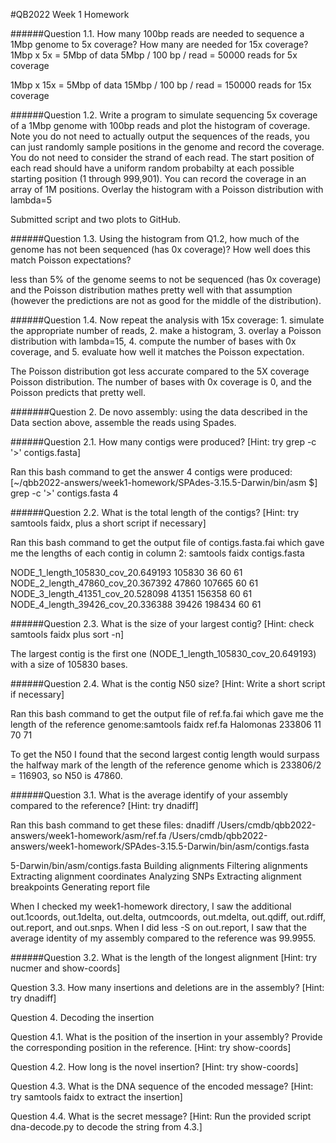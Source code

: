 #QB2022 Week 1 Homework

######Question 1.1. How many 100bp reads are needed to sequence a 1Mbp genome to 5x coverage? How many are needed for 15x coverage?
1Mbp x 5x = 5Mbp of data
5Mbp / 100 bp / read = 50000 reads for 5x coverage

1Mbp x 15x = 5Mbp of data
15Mbp / 100 bp / read = 150000 reads for 15x coverage

######Question 1.2. Write a program to simulate sequencing 5x coverage of a 1Mbp genome with 100bp reads and plot the histogram of coverage. Note you do not need to actually output the sequences of the reads, you can just randomly sample positions in the genome and record the coverage. You do not need to consider the strand of each read. The start position of each read should have a uniform random probabilty at each possible starting position (1 through 999,901). You can record the coverage in an array of 1M positions. Overlay the histogram with a Poisson distribution with lambda=5

Submitted script and two plots to GitHub.

######Question 1.3. Using the histogram from Q1.2, how much of the genome has not been sequenced (has 0x coverage)? How well does this match Poisson expectations?

less than 5% of the genome seems to not be sequenced (has 0x coverage) and the Poisson distribution mathes pretty well with that assumption (however the predictions are not as good for the middle of the distribution).

######Question 1.4. Now repeat the analysis with 15x coverage: 1. simulate the appropriate number of reads, 2. make a histogram, 3. overlay a Poisson distribution with lambda=15, 4. compute the number of bases with 0x coverage, and 5. evaluate how well it matches the Poisson expectation.

The Poisson distribution got less accurate compared to the 5X coverage Poisson distribution. The number of bases with 0x coverage is 0, and the Poisson predicts that pretty well.

#######Question 2. De novo assembly: using the data described in the Data section above, assemble the reads using Spades.

######Question 2.1. How many contigs were produced? [Hint: try grep -c '>' contigs.fasta]

Ran this bash command to get the answer 4 contigs were produced:
[~/qbb2022-answers/week1-homework/SPAdes-3.15.5-Darwin/bin/asm $] grep -c '>' contigs.fasta
4

######Question 2.2. What is the total length of the contigs? [Hint: try samtools faidx, plus a short script if necessary]

Ran this bash command to get the output file of contigs.fasta.fai which gave me the lengths of each contig in column 2: samtools faidx contigs.fasta

NODE_1_length_105830_cov_20.649193      105830  36      60      61
NODE_2_length_47860_cov_20.367392       47860   107665  60      61
NODE_3_length_41351_cov_20.528098       41351   156358  60      61
NODE_4_length_39426_cov_20.336388       39426   198434  60      61

######Question 2.3. What is the size of your largest contig? [Hint: check samtools faidx plus sort -n]

The largest contig is the first one (NODE_1_length_105830_cov_20.649193) with a size of 105830 bases.

######Question 2.4. What is the contig N50 size? [Hint: Write a short script if necessary]

Ran this bash command to get the output file of ref.fa.fai which gave me the length of the reference genome:samtools faidx ref.fa
Halomonas       233806  11      70      71

To get the N50 I found that the second largest contig length would surpass the halfway mark of the length of the reference genome which is 233806/2 = 116903, so N50 is 47860. 

######Question 3.1. What is the average identify of your assembly compared to the reference? [Hint: try dnadiff]

Ran this bash command to get these files: dnadiff /Users/cmdb/qbb2022-answers/week1-homework/asm/ref.fa /Users/cmdb/qbb2022-answers/week1-homework/SPAdes-3.15.5-Darwin/bin/asm/contigs.fasta

5-Darwin/bin/asm/contigs.fasta
Building alignments
Filtering alignments
Extracting alignment coordinates
Analyzing SNPs
Extracting alignment breakpoints
Generating report file

When I checked my week1-homework directory, I saw the additional out.1coords, out.1delta, out.delta, outmcoords, out.mdelta, out.qdiff, out.rdiff, out.report, and out.snps. When I did less -S on out.report, I saw that the average identity of my assembly compared to the reference was 99.9955.

######Question 3.2. What is the length of the longest alignment [Hint: try nucmer and show-coords]

Question 3.3. How many insertions and deletions are in the assembly? [Hint: try dnadiff]

Question 4. Decoding the insertion

Question 4.1. What is the position of the insertion in your assembly? Provide the corresponding position in the reference. [Hint: try show-coords]

Question 4.2. How long is the novel insertion? [Hint: try show-coords]

Question 4.3. What is the DNA sequence of the encoded message? [Hint: try samtools faidx to extract the insertion]

Question 4.4. What is the secret message? [Hint: Run the provided script dna-decode.py to decode the string from 4.3.]